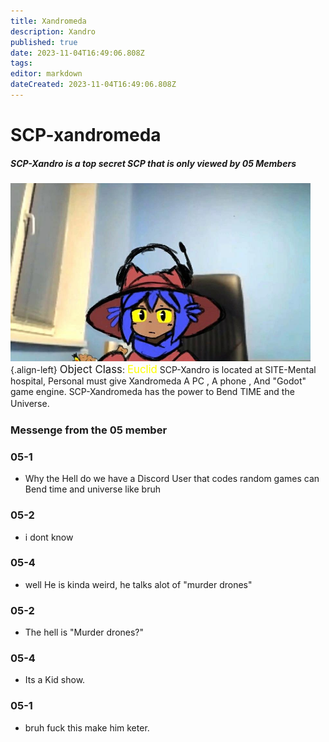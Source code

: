 ```yaml
---
title: Xandromeda
description: Xandro
published: true
date: 2023-11-04T16:49:06.808Z
tags: 
editor: markdown
dateCreated: 2023-11-04T16:49:06.808Z
---
```



# SCP-xandromeda
##### SCP-Xandro is a top secret SCP that is only viewed by 05 Members
![xandro_rule_45.png](/images/documents/xandro_rule_45.png){.align-left} <big>Object Class</big>: <font color="#fefe00"><big>Euclid</big></font>
SCP-Xandro is located at SITE-Mental hospital, Personal must give Xandromeda A PC , A phone , And "Godot" game engine. SCP-Xandromeda has the power to Bend TIME and the Universe.
ㅤ
ㅤ
ㅤ
ㅤ
ㅤㅤㅤㅤㅤ
ㅤ
ㅤ
ㅤ
ㅤ
ㅤ


### Messenge from the 05 member
### 05-1
- Why the Hell do we have a Discord User that codes random games can Bend time and universe like bruh

### 05-2
- i dont know

### 05-4 
- well He is kinda weird, he talks alot of "murder drones"

### 05-2 
- The hell is "Murder drones?"

### 05-4 
- Its a Kid show.

### 05-1
- bruh fuck this make him keter.